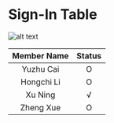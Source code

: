 # Sign-In Table

![alt text](https://github.com/xuning28/FDA_project_group_XN/raw/master/img/sign_in.jpeg)

| **Member Name** |   **Status**   |
|:---------------:|:--------------:|
| Yuzhu Cai       |       O        |
| Hongchi Li      |       O        |
| Xu Ning         |       √        |
| Zheng Xue       |       O        |

